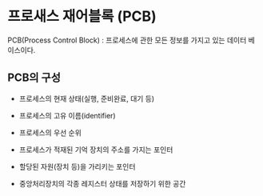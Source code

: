 # 프로새스 재어블록 (PCB)

PCB(Process Control Block) : 프로세스에 관한 모든 정보를 가지고 있는 데이터 베이스이다.

## PCB의 구성

- 프로세스의 현재 상태(실행, 준비완료, 대기 등)

- 프로세스의 고유 이름(identifier)

- 프로세스의 우선 순위

- 프로세스가 적재된 기억 장치의 주소를 가지는 포인터

- 할당된 자원(장치 등)을 가리키는 포인터

- 중앙처리장치의 각종 레지스터 상태를 저장하기 위한 공간